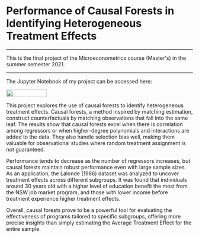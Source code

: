 # Performance of Causal Forests in Identifying Heterogeneous Treatment Effects
---

This is the final project of the Microeconometrics course (Master's) in the summer semester 2021. 

---

The Jupyter Notebook of my project can be accessed here: 

<a href="https://nbviewer.jupyter.org/github/OpenSourceEconomics/ose-data-science-course-projeect-tihaup/blob/master/Forced_Attendance_Notebook.ipynb" 
   target="_parent">
   <img align="center"
  src="https://raw.githubusercontent.com/jupyter/design/master/logos/Badges/nbviewer_badge.png"
      width="109" height="20">
</a>

This project explores the use of causal forests to identify heterogeneous treatment effects. Causal forests, a method inspired by matching estimation, construct counterfactuals by matching observations that fall into the same leaf. The results show that causal forests excel when there is correlation among regressors or when higher-degree polynomials and interactions are added to the data. They also handle selection bias well, making them valuable for observational studies where random treatment assignment is not guaranteed.

Performance tends to decrease as the number of regressors increases, but causal forests maintain robust performance even with large sample sizes. As an application, the Lalonde (1986) dataset was analyzed to uncover treatment effects across different subgroups. It was found that individuals around 30 years old with a higher level of education benefit the most from the NSW job market program, and those with lower income before treatment experience higher treatment effects.

Overall, causal forests prove to be a powerful tool for evaluating the effectiveness of programs tailored to specific subgroups, offering more precise insights than simply estimating the Average Treatment Effect for the entire sample.
